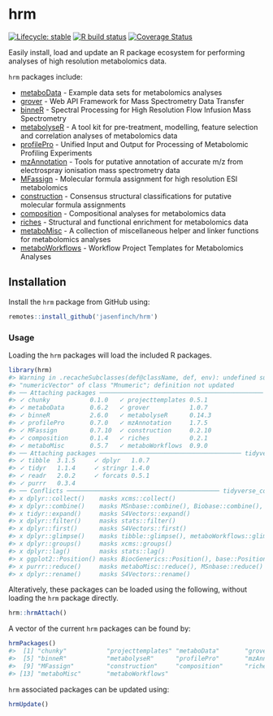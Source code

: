 
<!-- README.md is generated from README.Rmd. Please edit that file -->

# hrm

<!-- badges: start -->

[![Lifecycle:
stable](https://img.shields.io/badge/lifecycle-stable-brightgreen.svg)](https://lifecycle.r-lib.org/articles/stages.html#stable)
[![R build
status](https://github.com/jasenfinch/hrm/workflows/R-CMD-check/badge.svg)](https://github.com/jasenfinch/hrm/actions)
[![Coverage
Status](https://img.shields.io/codecov/c/github/jasenfinch/hrm/master.svg)](https://codecov.io/github/jasenfinch/hrm?branch=master)
<!-- badges: end -->

Easily install, load and update an R package ecosystem for performing
analyses of high resolution metabolomics data.

`hrm` packages include:

-   [metaboData](https://aberHRML.github.io/metaboData) - Example data
    sets for metabolomics analyses
-   [grover](https://jasenfinch.github.io/grover) - Web API Framework
    for Mass Spectrometry Data Transfer
-   [binneR](https://aberHRML.github.io/binneR) - Spectral Processing
    for High Resolution Flow Infusion Mass Spectrometry
-   [metabolyseR](https://jasenfinch.github.io/metabolyseR) - A tool kit
    for pre-treatment, modelling, feature selection and correlation
    analyses of metabolomics data
-   [profilePro](https://jasenfinch.github.io/profilePro) - Unified
    Input and Output for Processing of Metabolomic Profiling Experiments
-   [mzAnnotation](https://jasenfinch.github.io/mzAnnotation) - Tools
    for putative annotation of accurate m/z from electrospray ionisation
    mass spectrometry data
-   [MFassign](https://github.com/jasenfinch/MFassign) - Molecular
    formula assignment for high resolution ESI metabolomics
-   [construction](https://github.com/jasenfinch/construction) -
    Consensus structural classifications for putative molecular formula
    assignments
-   [composition](https://github.com/jasenfinch/composition) -
    Compositional analyses for metabolomics data
-   [riches](https://jasenfinch.github.io/riches) - Structural and
    functional enrichment for metabolomics data
-   [metaboMisc](https://jasenfinch.github.io/metaboMisc) - A collection
    of miscellaneous helper and linker functions for metabolomics
    analyses
-   [metaboWorkflows](https://jasenfinch.github.io/metaboWorkflows) -
    Workflow Project Templates for Metabolomics Analyses

## Installation

Install the `hrm` package from GitHub using:

``` r
remotes::install_github('jasenfinch/hrm')
```

### Usage

Loading the `hrm` packages will load the included R packages.

``` r
library(hrm)
#> Warning in .recacheSubclasses(def@className, def, env): undefined subclass
#> "numericVector" of class "Mnumeric"; definition not updated
#> ── Attaching packages ───────────────────────────────────────────── hrm 0.9.1 ──
#> ✓ chunky           0.1.0   ✓ projecttemplates 0.5.1 
#> ✓ metaboData       0.6.2   ✓ grover           1.0.7 
#> ✓ binneR           2.6.0   ✓ metabolyseR      0.14.3
#> ✓ profilePro       0.7.0   ✓ mzAnnotation     1.7.5 
#> ✓ MFassign         0.7.10  ✓ construction     0.2.10
#> ✓ composition      0.1.4   ✓ riches           0.2.1 
#> ✓ metaboMisc       0.5.7   ✓ metaboWorkflows  0.9.0
#> ── Attaching packages ─────────────────────────────────────── tidyverse 1.3.1 ──
#> ✓ tibble  3.1.5     ✓ dplyr   1.0.7
#> ✓ tidyr   1.1.4     ✓ stringr 1.4.0
#> ✓ readr   2.0.2     ✓ forcats 0.5.1
#> ✓ purrr   0.3.4
#> ── Conflicts ────────────────────────────────────────── tidyverse_conflicts() ──
#> x dplyr::collect()    masks xcms::collect()
#> x dplyr::combine()    masks MSnbase::combine(), Biobase::combine(), BiocGenerics::combine()
#> x tidyr::expand()     masks S4Vectors::expand()
#> x dplyr::filter()     masks stats::filter()
#> x dplyr::first()      masks S4Vectors::first()
#> x dplyr::glimpse()    masks tibble::glimpse(), metaboWorkflows::glimpse()
#> x dplyr::groups()     masks xcms::groups()
#> x dplyr::lag()        masks stats::lag()
#> x ggplot2::Position() masks BiocGenerics::Position(), base::Position()
#> x purrr::reduce()     masks metaboMisc::reduce(), MSnbase::reduce()
#> x dplyr::rename()     masks S4Vectors::rename()
```

Alteratively, these packages can be loaded using the following, without
loading the `hrm` package directly.

``` r
hrm::hrmAttach()
```

A vector of the current `hrm` packages can be found by:

``` r
hrmPackages()
#>  [1] "chunky"           "projecttemplates" "metaboData"       "grover"          
#>  [5] "binneR"           "metabolyseR"      "profilePro"       "mzAnnotation"    
#>  [9] "MFassign"         "construction"     "composition"      "riches"          
#> [13] "metaboMisc"       "metaboWorkflows"
```

`hrm` associated packages can be updated using:

``` r
hrmUpdate()
```
